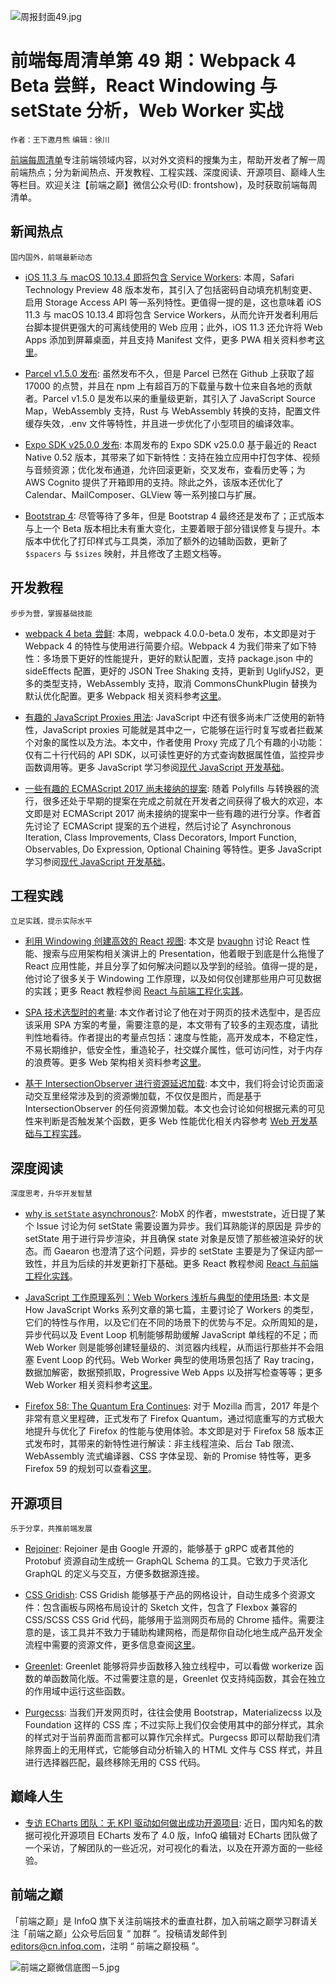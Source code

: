 ![周报封面49.jpg](http://upload-images.jianshu.io/upload_images/1647496-5931b2820439ccf4.jpg?imageMogr2/auto-orient/strip%7CimageView2/2/w/1240)

# 前端每周清单第 49 期：Webpack 4 Beta 尝鲜，React Windowing 与 setState 分析，Web Worker 实战

`作者：王下邀月熊` `编辑：徐川`

[前端每周清单](http://www.infoq.com/cn/FE-Weekly)专注前端领域内容，以对外文资料的搜集为主，帮助开发者了解一周前端热点；分为新闻热点、开发教程、工程实践、深度阅读、开源项目、巅峰人生等栏目。欢迎关注【前端之巅】微信公众号(ID: frontshow)，及时获取前端每周清单。

## 新闻热点

`国内国外，前端最新动态`

- [iOS 11.3 与 macOS 10.13.4 即将包含 Service Workers](https://parg.co/Ui0): 本周，Safari Technology Preview 48 版本发布，其引入了包括密码自动填充机制变更、启用 Storage Access API 等一系列特性。更值得一提的是，这也意味着 iOS 11.3 与 macOS 10.13.4 即将包含 Service Workers，从而允许开发者利用后台脚本提供更强大的可离线使用的 Web 应用；此外，iOS 11.3 还允许将 Web Apps 添加到屏幕桌面，并且支持 Manifest 文件，更多 PWA 相关资料参考[这里](https://parg.co/UiT)。

- [Parcel v1.5.0 发布](https://parg.co/Uiv): 虽然发布不久，但是 Parcel 已然在 Github 上获取了超 17000 的点赞，并且在 npm 上有超百万的下载量与数十位来自各地的贡献者。Parcel v1.5.0 是发布以来的重量级更新，其引入了 JavaScript Source Map，WebAssembly 支持，Rust 与 WebAssembly 转换的支持，配置文件缓存失效，.env 文件等特性，并且进一步优化了小型项目的编译效率。

- [Expo SDK v25.0.0 发布](https://parg.co/Ui9): 本周发布的 Expo SDK v25.0.0 基于最近的 React Native 0.52 版本，其带来了如下新特性：支持在独立应用中打包字体、视频与音频资源；优化发布通道，允许回滚更新，交叉发布，查看历史等；为 AWS Cognito 提供了开箱即用的支持。除此之外，该版本还优化了 Calendar、MailComposer、GLView 等一系列接口与扩展。

- [Bootstrap 4](http://blog.getbootstrap.com/2018/01/18/bootstrap-4/): 尽管等待了多年，但是 Bootstrap 4 最终还是发布了；正式版本与上一个 Beta 版本相比未有重大变化，主要着眼于部分错误修复与提升。本版本中优化了打印样式与工具类，添加了额外的边辅助函数，更新了 `$spacers` 与 `$sizes` 映射，并且修改了主题文档等。

## 开发教程

`步步为营，掌握基础技能`

- [webpack 4 beta  尝鲜](https://parg.co/UiR): 本周，webpack 4.0.0-beta.0 发布，本文即是对于 Webpack 4 的特性与使用进行简要介绍。Webpack 4 为我们带来了如下特性：多场景下更好的性能提升，更好的默认配置，支持 package.json 中的 sideEffects 配置，更好的 JSON Tree Shaking 支持，更新到 UglifyJS2，更多的类型支持，WebAssembly 支持，取消 CommonsChunkPlugin 替换为默认优化配置。更多 Webpack 相关资料参考[这里](https://parg.co/UkT)。

- [有趣的 JavaScript Proxies 用法](https://parg.co/Uie): JavaScript 中还有很多尚未广泛使用的新特性，JavaScript proxies 可能就是其中之一，它能够在运行时复写或者拦截某个对象的属性以及方法。本文中，作者使用 Proxy 完成了几个有趣的小功能：仅有二十行代码的 API SDK，以可读性更好的方式查询数据属性值，监控异步函数调用等。更多 JavaScript 学习参阅[现代 JavaScript 开发基础](https://url.wx-coder.cn/lrKga)。

- [一些有趣的 ECMAScript 2017 尚未接纳的提案](https://parg.co/UiW): 随着 Polyfills 与转换器的流行，很多还处于早期的提案在完成之前就在开发者之间获得了极大的欢迎，本文即是对 ECMAScript 2017 尚未接纳的提案中一些有趣的进行分享。作者首先讨论了 ECMAScript 提案的五个进程，然后讨论了 Asynchronous Iteration, Class Improvements, Class Decorators, Import Function, Observables, Do Expression, Optional Chaining 等特性。更多 JavaScript 学习参阅[现代 JavaScript 开发基础](https://url.wx-coder.cn/lrKga)。

## 工程实践

`立足实践，提示实际水平`

- [利用 Windowing 创建高效的 React 视图](https://parg.co/UiL): 本文是 [bvaughn](https://github.com/bvaughn/) 讨论 React 性能、搜索与应用架构相关演讲上的 Presentation，他着眼于到底是什么拖慢了 React 应用性能，并且分享了如何解决问题以及学到的经验。值得一提的是，他讨论了很多关于 Windowing 工作原理，以及如何仅创建那些用户可见数据的实践；更多 React 教程参阅 [React 与前端工程化实践](https://github.com/wx-chevalier/Web-Series)。

- [SPA 技术选型时的考量](https://parg.co/UiI): 本文作者讨论了他在对于网页的技术选型中，是否应该采用 SPA 方案的考量，需要注意的是，本文带有了较多的主观态度，请批判性地看待。作者提出的考量点包括：速度与性能，高开发成本，不稳定性，不易长期维护，低安全性，重造轮子，社交媒介属性，低可访问性，对于内存的浪费等。更多 Web 架构相关资料参考[这里](https://parg.co/UiB)。

- [基于 IntersectionObserver 进行资源延迟加载](https://parg.co/Uiu): 本文中，我们将会讨论页面滚动交互里经常涉及到的资源懒加载，不仅仅是图片，而是基于 IntersectionObserver 的任何资源懒加载。本文也会讨论如何根据元素的可见性来判断是否触发某个函数，更多 Web 性能优化相关内容参考 [Web 开发基础与工程实践](https://parg.co/bMe)。

## 深度阅读

`深度思考，升华开发智慧`

- [why is `setState` asynchronous?](https://parg.co/Uid): MobX 的作者，mweststrate，近日提了某个 Issue 讨论为何 setState 需要设置为异步。我们耳熟能详的原因是 异步的 setState 用于进行异步渲染，并且确保 state 对象是反馈了那些被渲染好的状态。而 Gaearon 也澄清了这个问题，异步的 setState 主要是为了保证内部一致性，并且为后续的并发更新打下基础。更多 React 教程参阅 [React 与前端工程化实践](https://github.com/wx-chevalier/Web-Series)。

- [JavaScript 工作原理系列：Web Workers 浅析与典型的使用场景](https://parg.co/Uig): 本文是 How JavaScript Works 系列文章的第七篇，主要讨论了 Workers 的类型，它们的特性与作用，以及它们在不同的场景下的优势与不足。众所周知的是，异步代码以及 Event Loop 机制能够帮助缓解 JavaScript 单线程的不足；而 Web Worker 则是能够创建轻量级的、浏览器内线程，从而运行那些并不会阻塞 Event Loop 的代码。Web Worker 典型的使用场景包括了 Ray tracing，数据加解密，数据预抓取，Progressive Web Apps 以及拼写检查等等；更多 Web Worker 相关资料参考[这里](https://parg.co/UiD)。

- [Firefox 58: The Quantum Era Continues](https://parg.co/UiO): 对于 Mozilla 而言，2017 年是个非常有意义里程碑，正式发布了 Firefox Quantum，通过彻底重写的方式极大地提升与优化了 Firefox 的性能与使用体验。本文即是对于 Firefox 58 版本正式发布时，其带来的新特性进行解读：非主线程渲染、后台 Tab 限流、WebAssembly 流式编译器、CSS 字体呈现、新的 Promise 特性等，更多 Firefox 59 的规划可以查看[这里](https://parg.co/Uis)。

## 开源项目

`乐于分享，共推前端发展`

- [Rejoiner](https://github.com/google/rejoiner): Rejoiner 是由 Google 开源的，能够基于 gRPC 或者其他的 Protobuf 资源自动生成统一 GraphQL Schema 的工具。它致力于灵活化 GraphQL 的定义与交互，方便多数据源连接。

- [CSS Gridish](https://github.com/ibm/css-gridish): CSS Gridish 能够基于产品的网格设计，自动生成多个资源文件：包含画板与网格布局设计的 Sketch 文件，包含了 Flexbox 兼容的 CSS/SCSS CSS Grid 代码，能够用于监测网页布局的 Chrome 插件。需要注意的是，该工具并不致力于辅助构建网格，而是帮你自动化地生成产品开发全流程中需要的资源文件，更多信息查阅[这里](https://parg.co/Uim)。

- [Greenlet](https://parg.co/Ui1): Greenlet 能够将异步函数移入独立线程中，可以看做 workerize 函数的单函数简化版。不过需要注意的是，Greenlet 仅支持纯函数，其会在独立的作用域中运行这些函数。

- [Purgecss](https://parg.co/Uia): 当我们开发网页时，往往会使用 Bootstrap，Materializecss 以及 Foundation 这样的 CSS 库；不过实际上我们仅会使用其中的部分样式，其余的样式对于当前界面而言都可以算作冗余样式。Purgecss 即可以帮助我们清除界面上的无用样式，它能够自动分析输入的 HTML 文件与 CSS 样式，并且进行选择器匹配，最终移除无用的 CSS 代码。

## 巅峰人生

- [专访 ECharts 团队：无 KPI 驱动如何做出成功开源项目](https://parg.co/Uii): 近日，国内知名的数据可视化开源项目 ECharts 发布了 4.0 版，InfoQ 编辑对 ECharts 团队做了一个采访，了解团队的一些近况，对可视化的看法，以及在开源方面的一些经验。

## 前端之巅

「前端之巅」是 InfoQ 旗下关注前端技术的垂直社群，加入前端之巅学习群请关注「前端之巅」公众号后回复 “ 加群 ”。投稿请发邮件到 editors@cn.infoq.com，注明 “ 前端之巅投稿 ”。

![前端之巅微信底图－5.jpg](http://upload-images.jianshu.io/upload_images/1647496-01712a993d2b23de.jpg?imageMogr2/auto-orient/strip%7CimageView2/2/w/1240)
